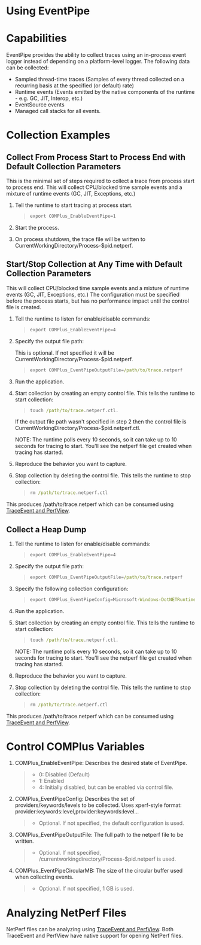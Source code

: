 Using EventPipe
===============

# Capabilities #
EventPipe provides the ability to collect traces using an in-process event logger instead of depending on a platform-level logger.  The following data can be collected:

 - Sampled thread-time traces (Samples of every thread collected on a recurring basis at the specified (or default) rate)
 - Runtime events (Events emitted by the native components of the runtime - e.g. GC, JIT, Interop, etc.)
 - EventSource events
 - Managed call stacks for all events.

# Collection Examples #

## Collect From Process Start to Process End with Default Collection Parameters ##

This is the minimal set of steps required to collect a trace from process start to process end.  This will collect CPU/blocked time sample events and a mixture of runtime events (GC, JIT, Exceptions, etc.)

1. Tell the runtime to start tracing at process start.

    > ```cmd
    > export COMPlus_EnableEventPipe=1
    > ```
2. Start the process.

3. On process shutdown, the trace file will be written to CurrentWorkingDirectory/Process-$pid.netperf.

## Start/Stop Collection at Any Time with Default Collection Parameters ##

This will collect CPU/blocked time sample events and a mixture of runtime events (GC, JIT, Exceptions, etc.)  The configuration must be specified before the process starts, but has no performance impact until the control file is created.

1. Tell the runtime to listen for enable/disable commands:

    > ```cmd
    > export COMPlus_EnableEventPipe=4
    > ```

2. Specify the output file path:

    This is optional.  If not specified it will be CurrentWorkingDirectory/Process-$pid.netperf.

    > ```cmd
    > export COMPlus_EventPipeOutputFile=/path/to/trace.netperf
    > ```

3. Run the application.

4. Start collection by creating an empty control file.  This tells the runtime to start collection:

    > ```cmd
    > touch /path/to/trace.netperf.ctl.
    > ```

    If the output file path wasn't specified in step 2 then the control file is CurrentWorkingDirectory/Process-$pid.netperf.ctl.

    NOTE: The runtime polls every 10 seconds, so it can take up to 10 seconds for tracing to start.  You'll see the netperf file get created when tracing has started.

5. Reproduce the behavior you want to capture.

6. Stop collection by deleting the control file.  This tells the runtime to stop collection:

    > ```cmd
    > rm /path/to/trace.netperf.ctl
    > ```

This produces /path/to/trace.netperf which can be consumed using [TraceEvent and PerfView](http://github.com/microsoft/perfview).

## Collect a Heap Dump ##

1. Tell the runtime to listen for enable/disable commands:

    > ```cmd
    > export COMPlus_EnableEventPipe=4
    > ```

2. Specify the output file path:

    > ```cmd
    > export COMPlus_EventPipeOutputFile=/path/to/trace.netperf
    > ```

3. Specify the following collection configuration:

    > ```cmd
    > export COMPlus_EventPipeConfig=Microsoft-Windows-DotNETRuntime:0x1D80001:4
    > ```

4. Run the application.

5. Start collection by creating an empty control file.  This tells the runtime to start collection:

    > ```cmd
    > touch /path/to/trace.netperf.ctl.
    > ```

    NOTE: The runtime polls every 10 seconds, so it can take up to 10 seconds for tracing to start.  You'll see the netperf file get created when tracing has started.

6. Reproduce the behavior you want to capture.

7. Stop collection by deleting the control file.  This tells the runtime to stop collection:

    > ```cmd
    > rm /path/to/trace.netperf.ctl
    > ```

This produces /path/to/trace.netperf which can be consumed using [TraceEvent and PerfView](http://github.com/microsoft/perfview).

# Control COMPlus Variables #

1. COMPlus_EnableEventPipe: Describes the desired state of EventPipe.
    > - 0: Disabled (Default)
    > - 1: Enabled
    > - 4: Initially disabled, but can be enabled via control file.

2. COMPlus_EventPipeConfig: Describes the set of providers/keywords/levels to be collected.  Uses xperf-style format: provider:keywords:level,provider:keywords:level...
    > - Optional.  If not specified, the default configuration is used.

3. COMPlus_EventPipeOutputFile: The full path to the netperf file to be written.
    > - Optional.  If not specified, /currentworkingdirectory/Process-$pid.netperf is used.

4. COMPlus_EventPipeCircularMB: The size of the circular buffer used when collecting events.
    > - Optional.  If not specified, 1 GB is used.

# Analyzing NetPerf Files #
NetPerf files can be analyzing using [TraceEvent and PerfView](http://github.com/microsoft/perfview).  Both TraceEvent and PerfView have native support for opening NetPerf files.

